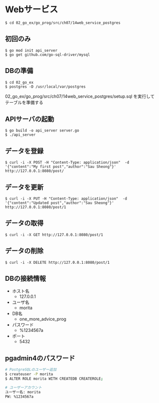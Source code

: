 # Webサービス
```
$ cd 02_go_ex/go_prog/src/ch07/14web_service_postgres
```
## 初回のみ
```
$ go mod init api_server
$ go get github.com/go-sql-driver/mysql
```
## DBの準備
```
$ cd 02_go_ex
$ postgres -D /usr/local/var/postgres
```

02_go_ex/go_prog/src/ch07/14web_service_postgres/setup.sql を実行してテーブルを準備する

## APIサーバの起動
```
$ go build -o api_server server.go
$ ./api_server
```
## データを登録
```
$ curl -i -X POST -H "Content-Type: application/json"  -d '{"content":"My first post","author":"Sau Sheong"}' http://127.0.0.1:8080/post/
```
## データを更新
```
$ curl -i -X PUT -H "Content-Type: application/json"  -d '{"content":"Updated post","author":"Sau Sheong"}' http://127.0.0.1:8080/post/1
```
## データの取得
```
$ curl -i -X GET http://127.0.0.1:8080/post/1
```
## データの削除
```
$ curl -i -X DELETE http://127.0.0.1:8080/post/1
```

## DBの接続情報
  - ホスト名
    - 127.0.0.1
  - ユーザ名
    - morita
  - DB名
    - one_more_advice_prog
  - パスワード
    - %1234567a
  - ポート
    - 5432

## pgadmin4のパスワード
```sh
# PostgreSQLのユーザー追加
$ createuser -P morita
$ ALTER ROLE morita WITH CREATEDB CREATEROLE;

# ユーザーアカウント
ユーザー名: morita
PW: %1234567a
```
